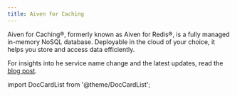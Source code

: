 ```yaml
---
title: Aiven for Caching
---
```


Aiven for Caching®, formerly known as Aiven for Redis®, is a fully managed in-memory NoSQL database. Deployable in the cloud of your choice, it helps you store and access data efficiently.

For insights into he service name change and the latest updates, read the
[blog post](https://aiven.io/blog/aiven-for-redis-becomes-aiven-for-caching).


import DocCardList from '@theme/DocCardList';

<DocCardList />
